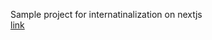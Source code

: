  Sample project for internatinalization on nextjs \
[ link ](https://next-intl.dev/docs/getting-started/app-router/without-i18n-routing)

